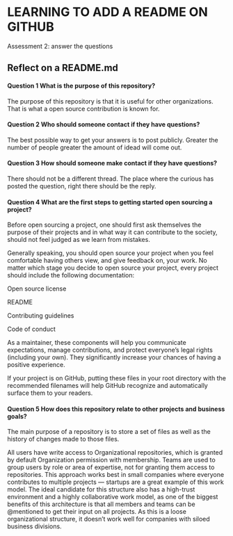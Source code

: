 
# LEARNING TO ADD A README ON GITHUB

Assessment 2: answer the questions 


## Reflect on a README.md

#### Question 1 What is the purpose of this repository?

The purpose of this repository is that it is useful for other organizations. That is what a open source contribution is known for.

#### Question 2 Who should someone contact if they have questions?

The best possible way to get your answers is to post publicly. Greater the number of people greater the amount of idead will come out. 

#### Question 3  How should someone make contact if they have questions?

There should not be a different thread. The place where the curious has posted the question, right there should be the reply.

#### Question 4 What are the first steps to getting started open sourcing a project?

Before open sourcing a project, one should first ask themselves the purpose of their projects and in what way it can contribute to the society, should not feel judged as we learn from mistakes.

Generally speaking, you should open source your project when you feel comfortable having others view, and give feedback on, your work.
No matter which stage you decide to open source your project, every project should include the following documentation:

Open source license

README

Contributing guidelines

Code of conduct

As a maintainer, these components will help you communicate expectations, manage contributions, and protect everyone’s legal rights (including your own). They significantly increase your chances of having a positive experience.

If your project is on GitHub, putting these files in your root directory with the recommended filenames will help GitHub recognize and automatically surface them to your readers.

#### Question 5 How does this repository relate to other projects and business goals?

The main purpose of a repository is to store a set of files as well as the history of changes made to those files.

All users have write access to
Organizational repositories, which is granted by default Organization
permission with membership. Teams are used to group users by role
or area of expertise, not for granting them access to repositories.
This approach works best in small companies where everyone contributes
to multiple projects — startups are a great example of this work model.
The ideal candidate for this structure also has a high-trust environment
and a highly collaborative work model, as one of the biggest benefits of
this architecture is that all members and teams can be @mentioned to
get their input on all projects. As this is a loose organizational structure,
it doesn’t work well for companies with siloed business divisions.